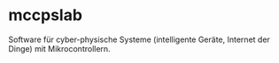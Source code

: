# mccpslab
Software für cyber-physische Systeme (intelligente Geräte, Internet der Dinge) mit Mikrocontrollern.
